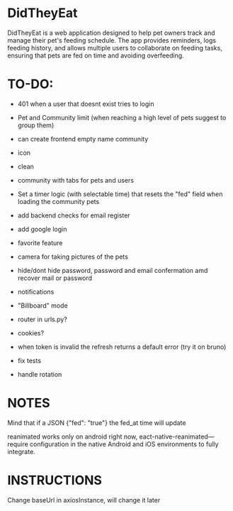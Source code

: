 # DidTheyEat
DidTheyEat is a web application designed to help pet owners track and manage their pet's feeding schedule. The app provides reminders, logs feeding history, and allows multiple users to collaborate on feeding tasks, ensuring that pets are fed on time and avoiding overfeeding. 


# TO-DO:

- 401 when a user that doesnt exist tries to login

- Pet and Community limit (when reaching a high level of pets suggest to group them)

- can create frontend empty name community

- icon

- clean

- community with tabs for pets and users

- Set a timer logic (with selectable time) that resets the "fed" field when loading the community pets

- add backend checks for email register

- add google login

- favorite feature

- camera for taking pictures of the pets

- hide/dont hide password, password and email confermation amd recover mail or password

- notifications

- "Billboard" mode

- router in urls.py?

- cookies?

- when token is invalid the refresh returns a default error (try it on bruno)

- fix tests

- handle rotation

# NOTES
Mind that if a JSON {"fed": "true"} the fed_at time will update

reanimated works only on android right now, eact-native-reanimated—require configuration in the native Android and iOS environments to fully integrate.

# INSTRUCTIONS
Change baseUrl in axiosInstance, will change it later